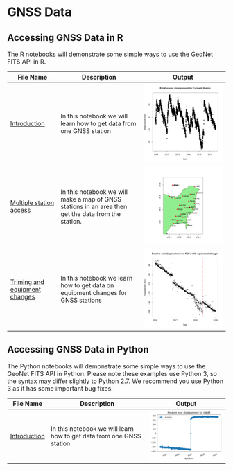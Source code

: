 # GNSS Data 

 ## Accessing GNSS Data in R ##
 
The R notebooks will demonstrate some simple ways to use the GeoNet FITS API in R.

File Name                     | Description  | Output
----------------------------- | -------------|---------------------------------------
[Introduction](R/Introduction_to_GNSS_data_using_FITS_in_R.ipynb)|In this notebook we will learn how to get data from one GNSS station | <img src="R/plot.png">
[Multiple station access](R/Multiple_station_access_for_GNSS_data_in_R.ipynb)|In this notebook we will make a map of GNSS stations in an area then get the data from the station. | <img src="R/map.png">
[Triming and equipment changes](R/Triming_and_equipment_changes_for_GNSS_data.ipynb)|In this notebook we learn how to get data on equipment changes for GNSS stations|<img src="R/equipment_changes.png">

## Accessing GNSS Data in Python ##

The Python notebooks will demonstrate some simple ways to use the GeoNet FITS API in Python. Please note these examples use Python 3, so the syntax may differ slightly to Python 2.7. We recommend you use Python 3 as it has some important bug fixes.

File Name                     | Description | Output
----------------------------- | ------------| ----------
[Introduction](Python/Introduction_GeoNet's_GNSS_data.ipynb)|In this notebook we will learn how to get data from one GNSS station. |<img src="Python/plot.png">

